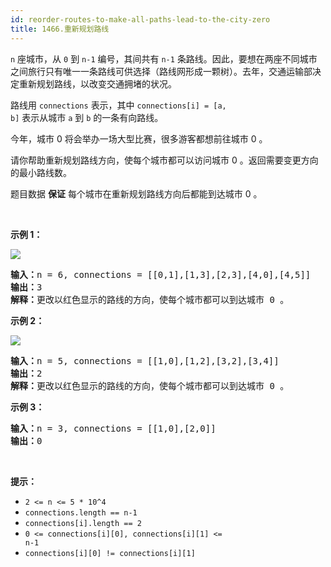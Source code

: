 ```yaml
---
id: reorder-routes-to-make-all-paths-lead-to-the-city-zero
title: 1466.重新规划路线
---
```

<code>n</code> 座城市，从 <code>0</code> 到 <code>n-1</code> 编号，其间共有 <code>n-1</code> 条路线。因此，要想在两座不同城市之间旅行只有唯一一条路线可供选择（路线网形成一颗树）。去年，交通运输部决定重新规划路线，以改变交通拥堵的状况。

路线用 <code>connections</code> 表示，其中 <code>connections[i] = [a, b]</code> 表示从城市 <code>a</code> 到 <code>b</code> 的一条有向路线。

今年，城市 0 将会举办一场大型比赛，很多游客都想前往城市 0 。

请你帮助重新规划路线方向，使每个城市都可以访问城市 0 。返回需要变更方向的最小路线数。

题目数据 **保证** 每个城市在重新规划路线方向后都能到达城市 0 。

 

**示例 1：**

**![](https://assets.leetcode-cn.com/aliyun-lc-upload/uploads/2020/05/30/sample_1_1819.png)**


<pre><strong>输入：</strong>n = 6, connections = [[0,1],[1,3],[2,3],[4,0],[4,5]]<br/><strong>输出：</strong>3<br/><strong>解释：</strong>更改以红色显示的路线的方向，使每个城市都可以到达城市 0 。</pre>

**示例 2：**

**![](https://assets.leetcode-cn.com/aliyun-lc-upload/uploads/2020/05/30/sample_2_1819.png)**


<pre><strong>输入：</strong>n = 5, connections = [[1,0],[1,2],[3,2],[3,4]]<br/><strong>输出：</strong>2<br/><strong>解释：</strong>更改以红色显示的路线的方向，使每个城市都可以到达城市 0 。</pre>

**示例 3：**


<pre><strong>输入：</strong>n = 3, connections = [[1,0],[2,0]]<br/><strong>输出：</strong>0<br/></pre>

 

**提示：**


- <code>2 &lt;= n &lt;= 5 * 10^4</code>
- <code>connections.length == n-1</code>
- <code>connections[i].length == 2</code>
- <code>0 &lt;= connections[i][0], connections[i][1] &lt;= n-1</code>
- <code>connections[i][0] != connections[i][1]</code>
